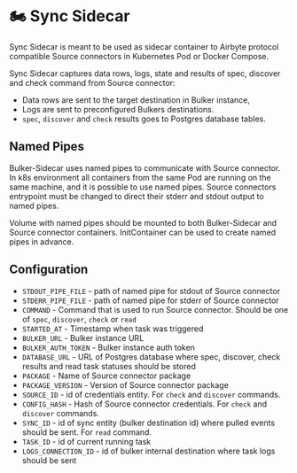 # 🏍️ Sync Sidecar

Sync Sidecar is meant to be used as sidecar container to Airbyte protocol compatible Source connectors in Kubernetes Pod or Docker Compose.

Sync Sidecar captures data rows, logs, state and results of spec, discover and check command from Source connector:

- Data rows are sent to the target destination in Bulker instance,
- Logs are sent to preconfigured Bulkers destinations.
- `spec`, `discover` and `check` results goes to Postgres database tables.

## Named Pipes

Bulker-Sidecar uses named pipes to communicate with Source connector.
In k8s environment all containers from the same Pod are running on the same machine, and it is possible to use named pipes.
Source connectors entrypoint must be changed to direct their stderr and stdout output to named pipes.

Volume with named pipes should be mounted to both Bulker-Sidecar and Source connector containers.
InitContainer can be used to create named pipes in advance.

## Configuration

 - `STDOUT_PIPE_FILE` - path of named pipe for stdout of Source connector
 - `STDERR_PIPE_FILE` - path of named pipe for stderr of Source connector
 - `COMMAND` - Command that is used to run Source connector. Should be one of `spec`, `discover`, `check` or `read`
 - `STARTED_AT` - Timestamp when task was triggered
 - `BULKER_URL` - Bulker instance URL
 - `BULKER_AUTH_TOKEN` - Bulker instance auth token
 - `DATABASE_URL` - URL of Postgres database where spec, discover, check results and read task statuses should be stored
 - `PACKAGE` - Name of Source connector package
 - `PACKAGE_VERSION` - Version of Source connector package
 - `SOURCE_ID` - id of credentials entity. For `check` and `discover` commands.
 - `CONFIG_HASH` - Hash of Source connector credentials.  For `check` and `discover` commands.
 - `SYNC_ID` - id of sync entity (bulker destination id) where pulled events should be sent. For `read` command.
 - `TASK_ID` - id of current running task
 - `LOGS_CONNECTION_ID` - id of bulker internal destination where task logs should be sent
